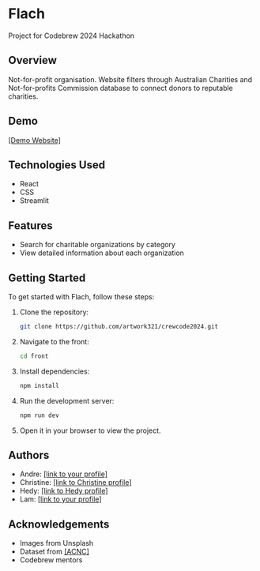 # Flach
Project for Codebrew 2024 Hackathon

## Overview
Not-for-profit organisation.
Website filters through Australian Charities and Not-for-profits Commission database to connect donors to reputable charities.

## Demo

[[Demo Website]](https://main--flach-codebrew.netlify.app/)

## Technologies Used

- React
- CSS
- Streamlit

## Features

- Search for charitable organizations by category
- View detailed information about each organization

## Getting Started

To get started with Flach, follow these steps:

1. Clone the repository:

    ```bash
    git clone https://github.com/artwork321/crewcode2024.git
    ```

2. Navigate to the front:

    ```bash
    cd front
    ```

3. Install dependencies:

    ```bash
    npm install
    ```

4. Run the development server:

    ```bash
    npm run dev
    ```

5. Open it in your browser to view the project.

## Authors
- Andre: [\[link to your profile\]](https://github.com/NoNam312)
- Christine: [\[link to Christine profile\]](https://github.com/kistxe)
- Hedy: [\[link to Hedy profile\]](https://github.com/h3dysh1)
- Lam: [\[link to your profile\]](https://github.com/artwork321)

## Acknowledgements
- Images from Unsplash
- Dataset from [\[ACNC\]](https://www.acnc.gov.au/charity/charities)
- Codebrew mentors
